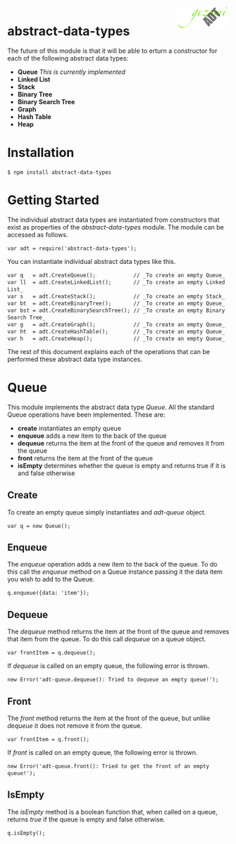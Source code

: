 <img src="logo.png" alt="Gozumi abstract data types" align="right">

abstract-data-types
===================

The future of this module is that it will be able to erturn a constructor for each of the following abstract data types:

- __Queue__ _This is currently implemented_
- __Linked List__
- __Stack__
- __Binary Tree__
- __Binary Search Tree__
- __Graph__
- __Hash Table__
- __Heap__


Installation
============

	$ npm install abstract-data-types


Getting Started
================

The individual abstract data types are instantiated from constructors that exist as properties of the _abstract-data-types_ module. The module can be accessed as follows.

	var adt = require('abstract-data-types');


You can instantiate individual abstract data types like this.

	var q   = adt.CreateQueue();			// _To create an empty Queue_
	var ll  = adt.CreateLinkedList();		// _To create an empty Linked List_
	var s   = adt.CreateStack();			// _To create an empty Stack_
	var bt  = adt.CreateBinaryTree();		// _To create an empty Queue_
	var bst = adt.CreateBinarySearchTree();	// _To create an empty Binary Search Tree_
	var g   = adt.CreateGraph();			// _To create an empty Queue_
	var ht  = adt.CreateHashTable();		// _To create an empty Queue_
	var h   = adt.CreateHeap();				// _To create an empty Queue_



The rest of this document explains each of the operations that can be performed these abstract data type instances.




Queue
=========

This module implements the abstract data type _Queue_. All the standard Queue operations have been implemented. These are:

- __create__	instantiates an empty queue
- __enqueue__	adds a new item to the back of the queue
- __dequeue__	returns the item at the front of the queue and removes it from the queue
- __front__		returns the item at the front of the queue
- __isEmpty__	determines whether the queue is empty and returns true if it is and false otherwise







Create
------

To create an empty queue simply instantiates and _adt-queue_ object.

	var q = new Queue();


Enqueue
-------

The _enqueue_ operation adds a new item to the back of the queue. To do this call the _enqueue_ method on a Queue instance passing it the data item you wish to add to the Queue.

	q.enqueue({data: 'item'});


Dequeue
-------

The _dequeue_ method returns the item at the front of the queue and removes that item from the queue. To do this call _dequeue_ on a queue object.

	var frontItem = q.dequeue();

If _dequeue_ is called on an empty queue, the following error is thrown.

	new Error('adt-queue.dequeue(): Tried to dequeue an empty queue!');


Front
-----

The _front_ method returns the item at the front of the queue, but unlike _dequeue_ it does not remove it from the queue.

	var frontItem = q.front();

If _front_ is called on an empty queue, the following error is thrown.

	new Error('adt-queue.front(): Tried to get the front of an empty queue!');


IsEmpty
-------

The _isEmpty_ method is a boolean function that, when called on a queue, returns _true_ if the queue is empty and false otherwise.

	q.isEmpty();

